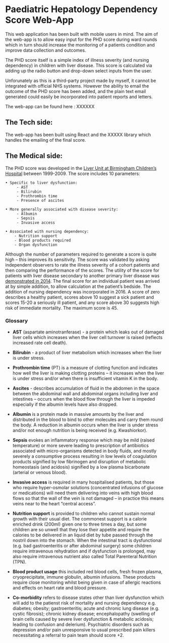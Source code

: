 # Paediatric Hepatology Dependency Score Web-App

This web application has been built with mobile users in mind. The aim of the web-app is to allow easy input for the PHD score during ward rounds which in turn should increase the monitoring of a patients condition and improve data collection and outcomes.

The PHD score itself is a simple index of illness severity (and nursing dependency) in children with liver disease. This score is calculated via adding up the radio button and drop-down select inputs from the user.

Unforunately as this is a third-party project made by myself, it cannot be integrated with official NHS systems. However the ability to email the outcome of the PHD score has been added, and the plain text email generated could easily be incorporated into patient reports and letters.

The web-app can be found here : XXXXXX

## The Tech side:

The web-app has been built using React and the XXXXX library which handles the emailing of the final score.

## The Medical side:

The PHD score was developed in the [Liver Unit at Birmingham Children’s Hospital](https://cdn.journals.lww.com/jpgn/Fulltext/2007/01000/Paediatric_Hepatology_Dependency_Score__PHD.22.aspx) between 1999-2009. The score includes 10 parameters:

    • Specific to liver dysfunction:
         - AST
         - Bilirubin
         - Prothrombin time
         - Presence of ascites

    • More generally associated with disease severity:
         - Albumin
         - Sepsis
         - Invasive access

    • Associated with nursing dependency:
        - Nutrition support
        - Blood products required
        - Organ dysfunction

Although the number of parameters required to generate a score is quite high – this improves its sensitivity. The score was validated by asking independent observers to rate the illness severity of a cohort patients and then comparing the performance of the scores. The utility of the score for patients with liver disease secondary to another primary liver disease was [demonstrated in 2014](https://www.ncbi.nlm.nih.gov/pubmed/23856636). The final score for an individual patient was arrived at by simple addition, to allow calculation at the patient’s bedside. The addition of nursing dependency was incorporated in 2016. A score of zero describes a healthy patient, scores above 10 suggest a sick patient and scores 15-20 a seriously ill patient, and any score above 30 suggests high risk of immediate mortality. The maximum score is 45.

### Glossary

- **AST** (aspartate aminotranferase) - a protein which leaks out of damaged liver cells which increases when the liver cell turnover is raised (reflects increased rate cell death).

- **Bilirubin** - a product of liver metabolism which increases when the liver is under stress.

- **Prothrombin time** (PT) is a measure of clotting function and indicates how well the liver is making clotting proteins – it increases when the liver is under stress and/or when there is insufficient vitamin K in the body.

- **Ascites** - describes accumulation of fluid in the abdomen in the space between the abdominal wall and abdominal organs including liver and intestines – occurs when the blood flow through the liver is impeded especially if the albumin levels have also dropped.

- **Albumin** is a protein made in massive amounts by the liver and distributed in the blood to bind to other molecules and carry them round the body. A reduction in albumin occurs when the liver is under stress and/or not enough nutrition is being received (e.g. Kwashiorkor).

- **Sepsis** evokes an inflammatory response which may be mild (raised temperature) or more severe leading to prescription of antibiotics associated with micro-organisms detected in body fluids, and mostly severely a consumptive process resulting in low levels of coagulation products signified by low fibrinogen and disruption of metabolic homeostasis (and acidosis) signified by a low plasma bicarbonate (arterial or venous blood).

- **Invasive access** is required in many hospitalised patients, but those who require hyper-osmolar solutions (concentrated infusions of glucose or medications) will need them delivering into veins with high blood flows so that the wall of the vein is not damaged – in practice this means veins near to the heart “central access”.

- **Nutrition support** is provided to children who cannot sustain normal growth with their usual diet. The commonest support is a calorie enriched drink (200ml) given one to three times a day, but some children are so unwell that they lose their appetite and require the calories to be delivered in an liquid diet by tube passed through the nostril down into the stomach. When the intestinal tract is dysfunctional (e.g. bad gastroenteritis or after abdominal surgery) some children require intravenous rehydration and if dysfunction is prolonged, may also require intravenous nutrient also called Total Parenteral Nutrition (TPN).

- **Blood product usage** this included red blood cells, fresh frozen plasma, cryoprecipitate, immune globulin, albumin infusions. These products require close monitoring whilst being given in case of allergic reactions and effects on heart rate and blood pressure.

- **Co-morbidity** refers to disease states other than liver dysfunction which will add to the patienst risk of mortality and nursing dependency e.g. diabetes; obesity; gastroenteritis; acute and chronic lung disease (e.g. cystic fibrosis); chronic kidney disease; encephalopathy (swelling of brain cells caused by severe liver dysfunction & metabolic acidosis; leading to confusion and delerium). Psychiatric disorders such as depression and/or pain unresponsive to usual prescribed pain killers necessitating a referral to pain team should score +2.
